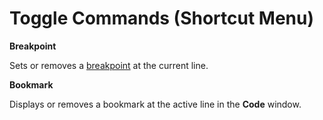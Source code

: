 
# Toggle Commands (Shortcut Menu)

 **Breakpoint**

Sets or removes a  [breakpoint](b8bdf64f-5920-1ae9-16d0-b26d09524a30.md) at the current line.

 **Bookmark**

Displays or removes a bookmark at the active line in the  **Code** window.
